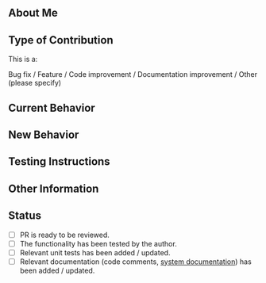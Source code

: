 <!--
Before you open a PR, be sure to read our Contribution guidelines:
https://sofie-automation.github.io/sofie-core/docs/for-developers/contribution-guidelines
-->

## About Me

<!--
Tell us who / which organization you are representing, and how the Sofie team will be able to contact you.
Example: "This pull request is posted on behalf of the NRK."
-->

## Type of Contribution

This is a:

<!-- (pick one) -->

Bug fix / Feature / Code improvement / Documentation improvement / Other (please specify)

## Current Behavior

<!--
Please describe how things worked before this PR.
If it's a bug fixe: Describe the bug (what was happening?)
-->

## New Behavior

<!--
What is the new behavior?
-->

## Testing Instructions

<!--
Please provide some instructions and other information for how to verify that the feature works.
Examples:
* "Do a Take for a part that contains an adlib, verify that the adlib plays out."
* "Open the Switchboard panel and toggle a route, verify that the route toggles in the GUI."
* "This feature also affects 'feature X', so that needs to be tested for regressions as well."
-->

## Other Information

## Status

<!--
Before you open the PR, make sure the items below are done.
If they're not, please open the PR as a Draft.
-->

- [ ] PR is ready to be reviewed.
- [ ] The functionality has been tested by the author.
- [ ] Relevant unit tests has been added / updated.
- [ ] Relevant documentation (code comments, [system documentation](https://sofie-automation.github.io/sofie-core/)) has been added / updated.
